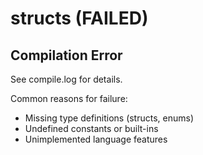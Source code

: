 # structs (FAILED)

## Compilation Error
See compile.log for details.

Common reasons for failure:
- Missing type definitions (structs, enums)
- Undefined constants or built-ins
- Unimplemented language features
